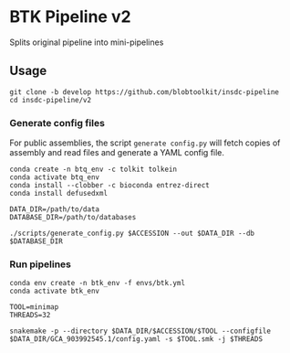 # BTK Pipeline v2

Splits original pipeline into mini-pipelines

## Usage

```
git clone -b develop https://github.com/blobtoolkit/insdc-pipeline
cd insdc-pipeline/v2
```

### Generate config files

For public assemblies, the script `generate config.py` will fetch copies of assembly and read files and generate a YAML config file.

```
conda create -n btq_env -c tolkit tolkein
conda activate btq_env
conda install --clobber -c bioconda entrez-direct
conda install defusedxml

DATA_DIR=/path/to/data
DATABASE_DIR=/path/to/databases

./scripts/generate_config.py $ACCESSION --out $DATA_DIR --db $DATABASE_DIR
```

### Run pipelines

```
conda env create -n btk_env -f envs/btk.yml
conda activate btk_env

TOOL=minimap
THREADS=32

snakemake -p --directory $DATA_DIR/$ACCESSION/$TOOL --configfile $DATA_DIR/GCA_903992545.1/config.yaml -s $TOOL.smk -j $THREADS
```
